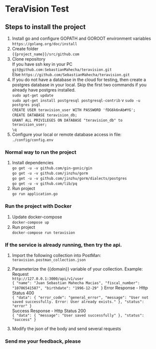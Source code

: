 # TeraVision Test

## Steps to install the project

1. Install go and configure GOPATH and GOROOT environment variables \
    `https://golang.org/doc/install` 
2. Create folder \
    `{{project_name}}/src/github.com` 
3. Clone repository \
    If you have ssh key in your PC `git@github.com:SebastianMahecha/teravision.git` \
    Else `https://github.com/SebastianMahecha/teravision.git` 
4. If you do not have a database in the cloud for testing, then create a postgres database in your local. Skip the first two commands if you already have postgres installed. \
    `sudo apt-get update` \
    `sudo apt-get install postgresql postgresql-contrib` v
    `sudo -u postgres psql` \
    `CREATE USER teravision_user WITH PASSWORD 'fDG6k6nAb#YG';` \
    `CREATE DATABASE teravision_db;` \
    `GRANT ALL PRIVILEGES ON DATABASE "teravision_db" to teravision_user;` \
    `\q` 
5. Configure your local or remote database access in file: \
    `./config/config.env` 

### Normal way to run the project

1. Install dependencies \
    `go get -u -v github.com/gin-gonic/gin` \
    `go get -u -v github.com/jinzhu/gorm` \
    `go get -u -v github.com/jinzhu/gorm/dialects/postgres` \
    `go get -u -v github.com/lib/pq` 
2. Run project \
    `go run application.go` 

### Run the project with Docker

1. Update docker-compose \
    `docker-compose up` 
2. Run project \
    `docker-compose run teravision` 

### If the service is already running, then try the api.

1. Import the following collection into PostMan: \
    `teravision.postman_collection.json` 
2. Parameterize the {{domain}} variable of your collection. Example: \
    Request \
    `http://127.0.0.1:3000/api/v1/user` \
    `{
        "name": "Juan Sebastian Mahecha Macias",
        "fiscal_number": "10706541587",
        "birthdate": "1996-12-29"
    }` 
    Error Response - Http Status 400 \
    `{
        "data": {
            "error_code": "general_error",
            "message": "User not saved successfully. Error: User already exists."
        },
        "status": "error"
    }` \
    Success Response - Http Status 200 \
    `{
        "data": {
            "message": "User saved successfully"
        },
        "status": "success"
    }`

3. Modify the json of the body and send several requests 

### Send me your feedback, please